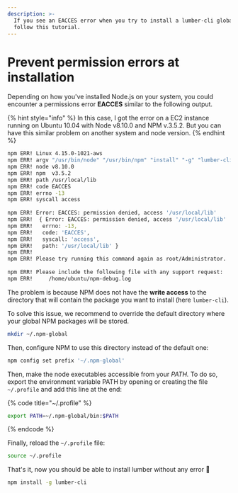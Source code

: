 ```yaml
---
description: >-
  If you see an EACCES error when you try to install a lumber-cli globally,
  follow this tutorial.
---
```


# Prevent permission errors at installation

Depending on how you've installed Node.js on your system, you could encounter a permissions error **EACCES** similar to the following output.

{% hint style="info" %}
&#x20;In this case, I got the error on a EC2 instance running on Ubuntu 10.04 with Node v8.10.0 and NPM v.3.5.2. But you can have this similar problem on another system and node version.
{% endhint %}

```bash
npm ERR! Linux 4.15.0-1021-aws                                                                                                                                                                                                              
npm ERR! argv "/usr/bin/node" "/usr/bin/npm" "install" "-g" "lumber-cli" "--save"                                                                                                                                                           
npm ERR! node v8.10.0                                                                                                                                                                                                                       
npm ERR! npm  v3.5.2                                                                                                                                                                                                                        
npm ERR! path /usr/local/lib                                                                                                                                                                                                                
npm ERR! code EACCES                                                                                                                                                                                                       
npm ERR! errno -13                                                                                                                                                                             
npm ERR! syscall access                                                                                                                                                
                                                                                                                            
npm ERR! Error: EACCES: permission denied, access '/usr/local/lib'                                                            
npm ERR!  { Error: EACCES: permission denied, access '/usr/local/lib'                                                        
npm ERR!   errno: -13,                                                                                                         
npm ERR!   code: 'EACCES',                                                                                                  
npm ERR!   syscall: 'access',                                                                                                 
npm ERR!   path: '/usr/local/lib' }                                                                                              
npm ERR!                                                                                                                                                                                                                                 
npm ERR! Please try running this command again as root/Administrator.                                                                                                                                                                 
                                                                                                                                                                                                                             
npm ERR! Please include the following file with any support request:                                                                                                                                                                     
npm ERR!     /home/ubuntu/npm-debug.log
```

The problem is because NPM does not have the **write access** to the directory that will contain the package you want to install (here `lumber-cli`).

To solve this issue, we recommend to override the default directory where your global NPM packages will be stored.

```bash
mkdir ~/.npm-global
```

Then, configure NPM to use this directory instead of the default one:

```bash
npm config set prefix '~/.npm-global'
```

Then, make the node executables accessible from your _PATH._ To do so, export the environment variable PATH by opening or creating the file `~/.profile` and add this line at the end:

{% code title="~/.profile" %}
```bash
export PATH=~/.npm-global/bin:$PATH
```
{% endcode %}

Finally, reload the `~/.profile` file:

```bash
source ~/.profile
```

That's it, now you should be able to install lumber without any error 🎉

```bash
npm install -g lumber-cli
```
